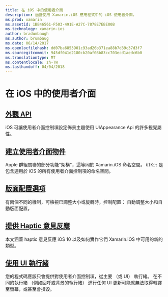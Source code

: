 ```yaml
---
title: 在 iOS 中的使用者介面
description: 涵蓋使用 Xamarin.iOS 應用程式中的 iOS 使用者介面。
ms.prod: xamarin
ms.assetid: 1BB46561-F503-491E-A27C-7878E7EBE00B
ms.technology: xamarin-ios
author: bradumbaugh
ms.author: brumbaug
ms.date: 06/14/2017
ms.openlocfilehash: dd07ba6853901c93ad26b371ea88b7d39c37d3f7
ms.sourcegitcommit: 945df041e2180cb20af08b83cc703ecd1aedc6b0
ms.translationtype: MT
ms.contentlocale: zh-TW
ms.lasthandoff: 04/04/2018
---
```

# <a name="user-interface-in-ios"></a>在 iOS 中的使用者介面

## <a name="appearance-apiintroduction-to-the-appearance-apimd"></a>[外觀 API](introduction-to-the-appearance-api.md)

iOS 可讓使用者介面控制項設定佈景主題使用 UIAppearance Api 的許多視覺屬性。

## <a name="creating-user-interface-objectsiosuser-interfaceios-uicreating-ui-objectsmd"></a>[建立使用者介面物件](~/ios/user-interface/ios-ui/creating-ui-objects.md)

Apple 群組關聯的部分功能"架構"，這等同於 Xamarin.iOS 命名空間。 `UIKit` 是包含適用於 iOS 的所有使用者介面控制項的命名空間。

## <a name="layout-optionsiosuser-interfaceios-uilayout-optionsmd"></a>[版面配置選項](~/ios/user-interface/ios-ui/layout-options.md)

有兩個不同的機制，可檢視已調整大小或旋轉時，控制配置： 自動調整大小和自動版面配置。

## <a name="providing-haptic-feedbackiosuser-interfaceios-uihaptic-feedbackmd"></a>[提供 Haptic 意見反應](~/ios/user-interface/ios-ui/haptic-feedback.md)

本文涵蓋 haptic 意見反應 iOS 10 以及如何實作它們 Xamarin.iOS 中可用的新的類型。

## <a name="working-with-the-ui-threadiosuser-interfaceios-uiui-threadmd"></a>[使用 UI 執行緒](~/ios/user-interface/ios-ui/ui-thread.md)

您的程式碼應該只會提供對使用者介面控制項，從主要 （或 UI） 執行緒。 在不同的執行緒 （例如回呼或背景的執行緒） 進行任何 UI 更新可能就無法取得轉譯至螢幕，或甚至會損毀。




